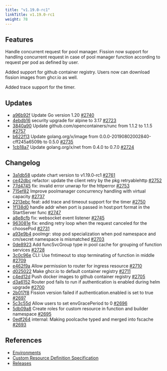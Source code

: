 ```yaml
---
title: "v1.19.0-rc1"
linkTitle: v1.19.0-rc1
weight: 78
---
```


## Features

Handle concurrent request for pool manager.
Fission now support for handling concurrent request in case of pool manager function according to request per pod as defined by user.

Added support for github container registry.
Users now can download fission images from ghcr.io as well.

Added trace support for the timer.

## Updates

* [a96b92f](https://github.com/fission/fission/commit/a96b92f) Update Go version 1.20 [#2740](https://github.com/fission/fission/pull/2740)
* [4ebdb16](https://github.com/fission/fission/commit/4ebdb16) security upgrade for alpine to 3.17 [#2723](https://github.com/fission/fission/pull/2723)
* [3840a90](https://github.com/fission/fission/commit/3840a90) Update github.com/opencontainers/runc from 1.1.2 to 1.1.5 [#2757](https://github.com/fission/fission/pull/2757)
* [b622f13](https://github.com/fission/fission/commit/b622f13) Update golang.org/x/image from 0.0.0-20190802002840-cff245a6509b to 0.5.0 [#2735](https://github.com/fission/fission/pull/2735)
* [1cb18a7](https://github.com/fission/fission/commit/1cb18a7) Update golang.org/x/net from 0.4.0 to 0.7.0 [#2724](https://github.com/fission/fission/pull/2724)

## Changelog

* [3a1db58](https://github.com/fission/fission/commit/3a1db58) update chart version to v1.19.0-rc1 [#2761](https://github.com/fission/fission/pull/2761)
* [ce42dbc](https://github.com/fission/fission/commit/ce42dbc) refactor: update the client retry by the pkg retryablehttp [#2752](https://github.com/fission/fission/pull/2752)
* [77d4745](https://github.com/fission/fission/commit/77d4745) fix: invalid error unwrap for the httperror [#2753](https://github.com/fission/fission/pull/2753)
* [715ef82](https://github.com/fission/fission/commit/715ef82) Improve poolmanager concurrency handling with virtual capacity [#2737](https://github.com/fission/fission/pull/2737)
* [2213ebc](https://github.com/fission/fission/commit/2213ebc) feat: add trace and timeout support for the timer [#2750](https://github.com/fission/fission/pull/2750)
* [1f138d0](https://github.com/fission/fission/commit/1f138d0) handle addr when port is passed in host:port format in the StartServer func [#2747](https://github.com/fission/fission/pull/2747)
* [a8e8cfb](https://github.com/fission/fission/commit/a8e8cfb) fix: websocket event listener [#2745](https://github.com/fission/fission/pull/2745)
* [963081e](https://github.com/fission/fission/commit/963081e) fix: ending retry loop when the request canceled for the choosePod [#2731](https://github.com/fission/fission/pull/2731)
* [a93e9b4](https://github.com/fission/fission/commit/a93e9b4) poolmgr: stop pod specialization when pod namespace and cm/secret namespace is mismatched [#2703](https://github.com/fission/fission/pull/2703)
* [0de8923](https://github.com/fission/fission/commit/0de8923) Add funcSvcGroup type in pool cache for grouping of function services [#2728](https://github.com/fission/fission/pull/2728)
* [3c0c96e](https://github.com/fission/fission/commit/3c0c96e) CLI: Use fntimeout to stop terminating of function in middle [#2709](https://github.com/fission/fission/pull/2709)
* [e462f9a](https://github.com/fission/fission/commit/e462f9a) Allow permission to router for ingress resource [#2710](https://github.com/fission/fission/pull/2710)
* [d025022](https://github.com/fission/fission/commit/d025022) Make ghcr.io to default container registry [#2711](https://github.com/fission/fission/pull/2711)
* [c4ed12d](https://github.com/fission/fission/commit/c4ed12d) Push docker images to github container registry [#2705](https://github.com/fission/fission/pull/2705)
* [d3a6152](https://github.com/fission/fission/commit/d3a6152) Router pod fails to run if authentication is enabled during helm upgrade [#2700](https://github.com/fission/fission/pull/2700)
* [2b017f8](https://github.com/fission/fission/commit/2b017f8) Fission version failed if authentication.enabled is set to true [#2697](https://github.com/fission/fission/pull/2697)
* [5c3c55d](https://github.com/fission/fission/commit/5c3c55d) Allow users to set envGracePeriod to 0 [#2696](https://github.com/fission/fission/pull/2696)
* [5db09a8](https://github.com/fission/fission/commit/5db09a8) Create roles for custom resource in function and builder namespace [#2695](https://github.com/fission/fission/pull/2695)
* [0edf264](https://github.com/fission/fission/commit/0edf264) internal: Making poolcache typed and merged into fscache [#2693](https://github.com/fission/fission/pull/2693)

## References

- [Environments](/environments/)
- [Custom Resource Definition Specification](https://doc.crds.dev/github.com/fission/fission)
- [Releases](https://github.com/fission/fission/releases)
